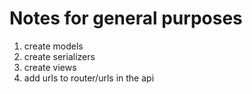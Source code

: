 # Notes for general purposes
1. create models
2. create serializers
3. create views
4. add urls to router/urls in the api